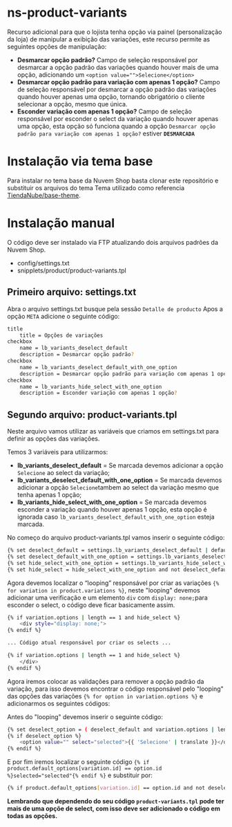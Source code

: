 # ns-product-variants
Recurso adicional para que o lojista tenha opção via painel (personalização da loja) de manipular a exibição das variações, este recurso permite as seguintes opções de manipulação:

- **Desmarcar opção padrão?**
Campo de seleção responsável por desmarcar a opção padrão das variações quando houver mais de uma opção, adicionando um `<option value="">Selecione</option>`
- **Desmarcar opção padrão para variação com apenas 1 opção?**
Campo de seleção responsável por desmarcar a opção padrão das variações quando houver apenas uma opção, tornando obrigatório o cliente selecionar a opção, mesmo que única.
- **Esconder variação com apenas 1 opção?**
Campo de seleção responsável por esconder o select da variação quando houver apenas uma opção, esta opção só funciona quando a opção `Desmarcar opção padrão para variação com apenas 1 opção?` estiver **`DESMARCADA`**

# Instalação via tema base

Para instalar no tema base da Nuvem Shop basta clonar este repositório e substituir os arquivos do tema
Tema utilizado como referencia [TiendaNube/base-theme](https://github.com/TiendaNube/base-theme).




# Instalação manual

O código deve ser instalado via FTP atualizando dois arquivos padrões da Nuvem Shop.

- config/settings.txt
- snipplets/product/product-variants.tpl


## Primeiro arquivo: settings.txt

Abra o arquivo settings.txt busque pela sessão `Detalle de producto`
Apos a opção `META` adicione o seguinte código:

```sh
title
    title = Opções de variações
checkbox
    name = lb_variants_deselect_default
    description = Desmarcar opção padrão?
checkbox
    name = lb_variants_deselect_default_with_one_option
    description = Desmarcar opção padrão para variação com apenas 1 opção?
checkbox
    name = lb_variants_hide_select_with_one_option
    description = Esconder variação com apenas 1 opção?
```

## Segundo arquivo: product-variants.tpl

Neste arquivo vamos utilizar as variáveis que criamos em settings.txt  para definir as opções das variações.

Temos 3 variáveis para utilizarmos:

- **lb_variants_deselect_default** = Se marcada devemos adicionar a opção `Selecione` ao select da variação;
- **lb_variants_deselect_default_with_one_option** = Se marcada devemos adicionar a opção `Selecione`tambem ao select da variação mesmo que tenha apenas 1 opção;
- **lb_variants_hide_select_with_one_option** = Se marcada devemos esconder a variação quando houver apenas 1 opção, esta opção é ignorada caso `lb_variants_deselect_default_with_one_option` esteja marcada.

No começo do arquivo product-variants.tpl vamos inserir o seguinte código:

```sh
{% set deselect_default = settings.lb_variants_deselect_default | default(false) %}
{% set deselect_default_with_one_option = settings.lb_variants_deselect_default_with_one_option | default(false) %}
{% set hide_select_with_one_option = settings.lb_variants_hide_select_with_one_option | default(false) %}
{% set hide_select = hide_select_with_one_option and not deselect_default_with_one_option %}
```

Agora devemos localizar o “looping” responsável por criar as variações `{% for variation in product.variations %}`, neste "looping" devemos adicionar uma verificação e um elemento `div` com `display: none;`para esconder o select, o código deve ficar basicamente assim.

```sh
{% if variation.options | length == 1 and hide_select %}
    <div style="display: none;">
{% endif %}

... Código atual responsável por criar os selects ...

{% if variation.options | length == 1 and hide_select %}
    </div>
{% endif %}
```

Agora iremos colocar as validações para remover a opção padrão da variação, para isso devemos encontrar o código responsável pelo "looping" das opções das variações `{% for option in variation.options %}` e adicionarmos os seguintes códigos:


Antes do "looping" devemos inserir o seguinte código:

```sh
{% set deselect_option = ( deselect_default and variation.options | length > 1 ) or ( deselect_default and deselect_default_with_one_option ) %}
{% if deselect_option %}
    <option value="" select="selected">{{ 'Selecione' | translate }}</option>
{% endif %}
```

E por fim iremos localizar o seguinte código `{% if product.default_options[variation.id] == option.id %}selected="selected"{% endif %}` e substituir por:

```sh
{% if product.default_options[variation.id] == option.id and not deselect_option %}selected="selected"{% endif %}
```

**Lembrando que dependendo do seu código `product-variants.tpl` pode ter mais de uma opçõe de select, com isso deve ser adicionado o código em todas as opções.**



